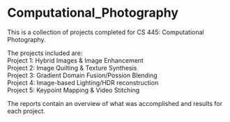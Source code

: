 # Computational_Photography

This is a collection of projects completed for CS 445: Computational Photography. 

The projects included are: <br/>
Project 1: Hybrid Images & Image Enhancement <br/>
Project 2: Image Quilting & Texture Synthesis <br/>
Project 3: Gradient Domain Fusion/Possion Blending <br/>
Project 4: Image-based Lighting/HDR reconstruction <br/>
Project 5: Keypoint Mapping & Video Stitching <br/>

The reports contain an overview of what was accomplished and results for each project. 
